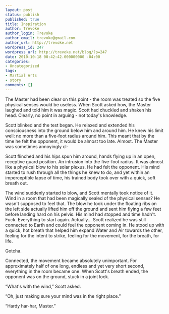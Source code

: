 ```yaml
---
layout: post
status: publish
published: true
title: Inspiration
author: Trevoke
author_login: Trevoke
author_email: trevoke@gmail.com
author_url: http://trevoke.net
wordpress_id: 247
wordpress_url: http://trevoke.net/blog/?p=247
date: 2010-10-18 00:42:42.000000000 -04:00
categories:
- Uncategorized
tags:
- Martial Arts
- story
comments: []
---
```

The Master had been clear on this point - the room was treated so the five physical senses would be useless. When Scott asked how, the Master laughed and told him it was magic. Scott had chuckled and shaken his head. Clearly, no point in arguing - not today's knowledge.

Scott blinked and the test began. He relaxed and extended his consciousness into the ground below him and around him. He knew his limit well: no more than a five-foot radius around him. This meant that by the time he felt the opponent, it would be almost too late. Almost. The Master was sometimes annoyingly cl-

Scott flinched and his hips spun him around, hands flying up in an open, receptive guard position. An intrusion into the five-foot radius. It was almost like a physical blow to his solar plexus. He had felt the opponent. His mind started to rush through all the things he knew to do, and yet within an imperceptible lapse of time, his trained body took over with a quick, soft breath out.

The wind suddenly started to blow, and Scott mentally took notice of it. Wind in a room that had been magically sealed of the physical senses? He wasn't supposed to feel that. The blow he took under the floating ribs on the left side actually lifted him off the ground and sent him flying a few feet before landing hard on his pelvis. His mind had stopped and time hadn't. Fuck. Everything to start again. Actually... Scott realized he was still connected to Earth and could feel the opponent coming in. He stood up with a quick, hot breath that helped him expand Water and Air towards the other, feeling for the intent to strike, feeling for the movement, for the breath, for life.

Gotcha.

Connected, the movement became absolutely unimportant. For approximately half of one long, endless and yet very short second, everything in the room became one. When Scott's breath ended, the opponent was on the ground, stuck in a joint lock.

“What's with the wind,” Scott asked.

“Oh, just making sure your mind was in the right place.”

“Hardy har-har, Master.”

